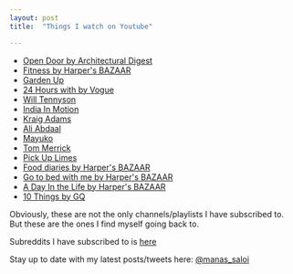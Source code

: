 ```yaml
---
layout: post
title:  "Things I watch on Youtube"

---
```


- [Open Door by Architectural Digest](https://www.youtube.com/watch?v=_Jqi9k3tXoQ&list=PLpi4YdMCC439sN_5vIza6IfQm0qc-IqPO)
- [Fitness by Harper's BAZAAR](https://www.youtube.com/watch?v=pQYY14wfMsI&list=PLsGoWYUz-BTEqDaoxfLG7gs_6Knt0n7b4)
- [Garden Up](https://www.youtube.com/c/GardenUp/videos)
- [24 Hours with by Vogue](https://www.youtube.com/watch?v=xBcsIiE27WQ&list=PLztAHXmlMZFQo6SQ9pwKbMQaBDQcfwPz4)
- [Will Tennyson](https://www.youtube.com/c/WillTennyson/videos)
- [India In Motion](https://www.youtube.com/c/indiainmotion/videos)
- [Kraig Adams](https://www.youtube.com/c/KraigAdams/videos)
- [Ali Abdaal](https://www.youtube.com/c/aliabdaal/videos)
- [Mayuko](https://www.youtube.com/c/hellomayuko/videos)
- [Tom Merrick](https://www.youtube.com/c/BodyweightWarrior/videos)
- [Pick Up Limes](https://www.youtube.com/c/PickUpLimes/videos)
- [Food diaries by Harper's BAZAAR](https://www.youtube.com/playlist?list=PLsGoWYUz-BTFQ7zVQ3pkuEHaf-MRFm9tQ)
- [Go to bed with me by Harper's BAZAAR](https://www.youtube.com/watch?v=V2OgfwMclLw&list=PLsGoWYUz-BTErpE74W4dvBgavLLZ_dNe6)
- [A Day In the Life by Harper's BAZAAR](https://www.youtube.com/watch?v=xFpG07pi4hw&list=PLsGoWYUz-BTEN_dArxA694rbtgdEEgscM)
- [10 Things by GQ](https://www.youtube.com/watch?v=59XePu0JYBU&list=PL0hKMB1-xkc8t5sXk1arVDl-TQslbTdEm)

Obviously, these are not the only channels/playlists I have subscribed to. But these are the ones I find myself going back to.

Subreddits I have subscribed to is [here](https://manassaloi.com/2020/06/27/subreddits.html)

Stay up to date with my latest posts/tweets here: [@manas_saloi](http://twitter.com/manas_saloi)
